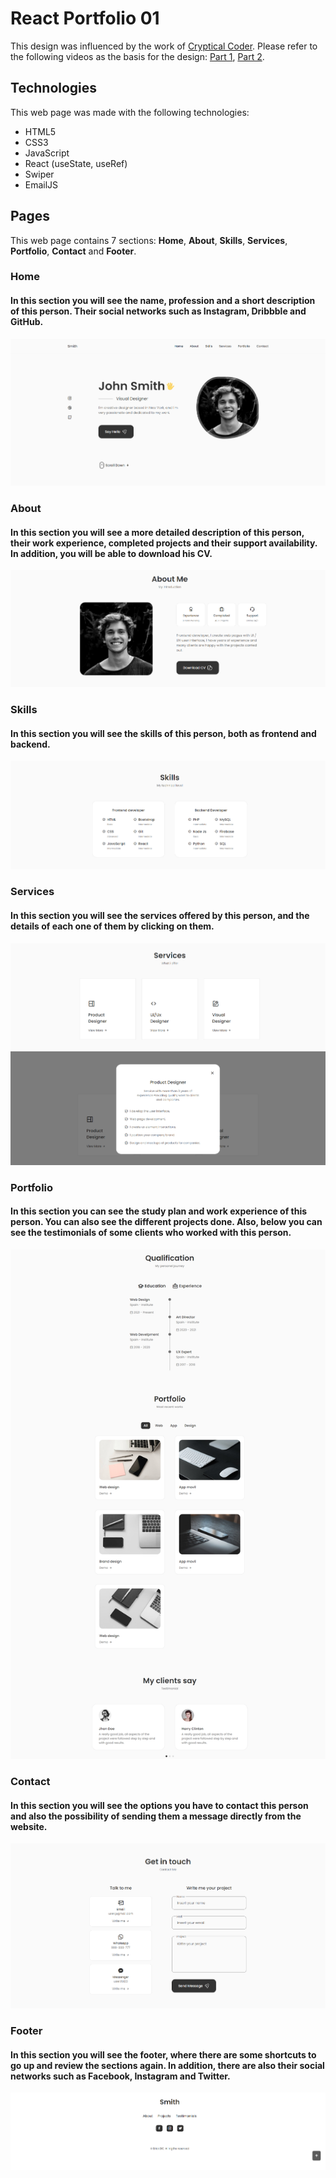 # React Portfolio 01
This design was influenced by the work of [Cryptical Coder](https://www.youtube.com/@CrypticalCoder). Please refer to the following videos as the basis for the design: [Part 1](https://youtu.be/3aCoZudPEKE), [Part 2](https://youtu.be/lvqsSNvfcMo).

## Technologies
This web page was made with the following technologies:
- HTML5
- CSS3
- JavaScript
- React (useState, useRef)
- Swiper
- EmailJS

## Pages
This web page contains 7 sections: **Home**, **About**, **Skills**, **Services**, **Portfolio**, **Contact** and **Footer**.

### Home
#### In this section you will see the name, profession and a short description of this person. Their social networks such as Instagram, Dribbble and GitHub.
![preview home section](src/assets/preview-home.png)

### About
#### In this section you will see a more detailed description of this person, their work experience, completed projects and their support availability. In addition, you will be able to download his CV.
![preview about section](src/assets/preview-about.png)

### Skills
#### In this section you will see the skills of this person, both as frontend and backend.
![preview skills section](src/assets/preview-skills.png)

### Services
#### In this section you will see the services offered by this person, and the details of each one of them by clicking on them.
![preview services section 1](src/assets/preview-services-1.png)
![preview services section 1](src/assets/preview-services-2.png)

### Portfolio
#### In this section you can see the study plan and work experience of this person. You can also see the different projects done. Also, below you can see the testimonials of some clients who worked with this person.
![preview portfolio section](src/assets/preview-portfolio.png)

### Contact
#### In this section you will see the options you have to contact this person and also the possibility of sending them a message directly from the website.
![preview contact section](src/assets/preview-contact.png)

### Footer
#### In this section you will see the footer, where there are some shortcuts to go up and review the sections again. In addition, there are also their social networks such as Facebook, Instagram and Twitter.
![preview footer section](src/assets/preview-footer.png)
